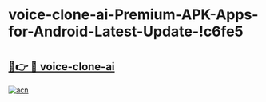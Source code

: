 # voice-clone-ai-Premium-APK-Apps-for-Android-Latest-Update-!c6fe5

# <h2><a href="https://0cf797.esa.edu.pl?title=voice-clone-ai&ref=c6fe5">🔗👉 🔴 voice-clone-ai</a></h2>

[![acn](https://github.com/user-attachments/assets/0f9c940e-d8b0-45ae-aac7-cd30a18b3e1c)](https://0cf797.esa.edu.pl?title=voice-clone-ai&ref=c6fe5)

